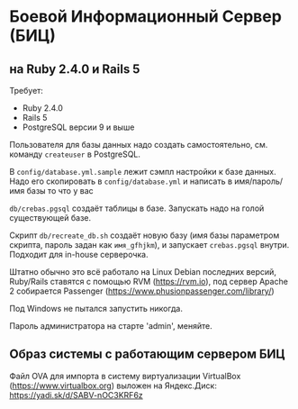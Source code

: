 # Боевой Информационный Сервер (БИЦ)
## на Ruby 2.4.0 и Rails 5

Требует:

* Ruby 2.4.0
* Rails 5
* PostgreSQL версии 9 и выше

Пользователя для базы данных надо создать самостоятельно, см. команду `createuser` в PostgreSQL.

В `config/database.yml.sample` лежит сэмпл настройки к базе данных. Надо его скопировать в `config/database.yml` и написать в имя/пароль/имя базы то что у вас

`db/crebas.pgsql` создаёт таблицы в базе. Запускать надо на голой существующей базе.

Скрипт `db/recreate_db.sh` создаёт новую базу (имя базы параметром скрипта, пароль задан как `имя_gfhjkm`), и запускает `crebas.pgsql` внутри. Подходит для in-house серверочка.

Штатно обычно это всё работало на Linux Debian последних версий, Ruby/Rails ставятся с помощью RVM (https://rvm.io), под сервер Apache 2 собирается Passenger (https://www.phusionpassenger.com/library/)

Под Windows не пытался запустить никогда.

Пароль администратора на старте 'admin', меняйте.

## Образ системы с работающим сервером БИЦ

Файл OVA для импорта в систему виртуализации VirtualBox (https://www.virtualbox.org) выложен на Яндекс.Диск: https://yadi.sk/d/SABV-nOC3KRF6z
